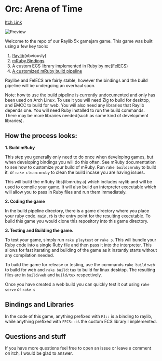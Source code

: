 # Orc: Arena of Time

[Itch Link](https://tradam.itch.io/orc-arena-of-time)

![Preview](https://github.com/realtradam/orc-arena-of-time/blob/master/Readme/preview.gif?raw=true)

Welcome to the repo of our Raylib 5k gamejam game. This game was built using a few key tools:

1. [Raylib](https://github.com/raysan5/raylib)(obviously)
2. [mRuby Bindings](https://github.com/realtradam/mruby-raylib)
3. A custom ECS library implemented in Ruby by me([FelECS](https://github.com/realtradam/FelECS))
4. [A customized mRuby build pipeline](https://github.com/realtradam/FelFlameEngine)

Raylibe and FelECS are fairly stable, however the bindings and the build pipeline will be undergoing an overhaul soon.

Note: how to use the build pipeline is currently undocumented and only has been used on Arch Linux. To use it you will need Zig to build for desktop, and EMCC to build for web. You will also need any libraries that Raylib depends one. You will need Ruby installed to run the build commands. There may be more libraries needed(such as some kind of development libraries).

## How the process looks:
**1. Build mRuby**

This step you generally only need to do once when developing games, but when developing bindings you will do this often. See mRuby documentation to see how to customize your build of mRuby. Run `rake build:mruby` to build it, or `rake clean:mruby` to clean the build incase you are having issues.

This will build the mRuby libs(libmruby.a) which includes raylib and will be used to compile your game. It will also build an interpreter executable which will allow you to pass in Ruby files and run them immediately.

**2. Coding the game**

In the build pipeline directory, there is a game directory where you place your ruby code. `main.rb` is the entry point for the resulting executable. To build this game you would clone this repository into this game directory.

**3. Testing and Building the game.**

To test your game, simply run `rake playtest` or `rake p`. This will bundle your Ruby code into a single Ruby file and then pass it into the interpreter. This allows for fast iterating and building of the game as it instantly starts without any compilation needed.

To build the game for release or testing, use the commands `rake build:web` to build for web and `rake build:tux` to build for linux desktop. The resulting files are in `build/web` and `build/tux` respectively.

Once you have created a web build you can quickly test it out using `rake serve` or `rake s`

## Bindings and Libraries
In the code of this game, anything prefixed with `Rl::` is a binding to raylib, while anything prefixed with `FECS::` is the custom ECS library I implemented.

## Questions and stuff
If you have more questions feel free to open an issue or leave a comment on itch, I would be glad to answer.
